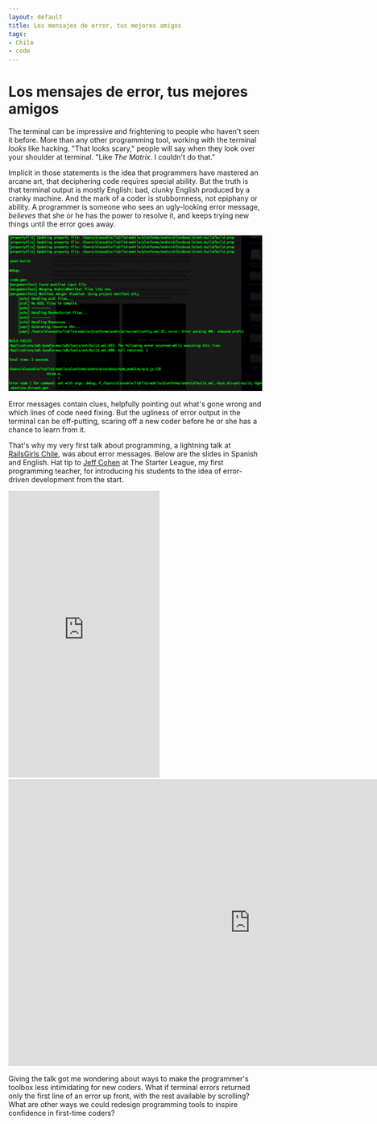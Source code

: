 ```yaml
---
layout: default
title: Los mensajes de error, tus mejores amigos
tags:
- Chile
- code
---
```


Los mensajes de error, tus mejores amigos
================================

The terminal can be impressive and frightening to people who haven't seen it before. More than any other programming tool, working with the terminal _looks_ like hacking. "That looks scary," people will say when they look over your shoulder at terminal. "Like _The Matrix_. I couldn't do that."

Implicit in those statements is the idea that programmers have mastered an arcane art, that deciphering code requires special ability. But the truth is that terminal output is mostly English: bad, clunky English produced by a cranky machine. And the mark of a coder is stubbornness, not epiphany or ability. 
A programmer is someone who sees an ugly-looking error message, _believes_ that she or he has the power to resolve it, and keeps trying new things until the error goes away.  

<div class="image-container">
  <img src="/assets/images/terminal.png">
</div>

Error messages contain clues, helpfully pointing out what's gone wrong and which lines of code need fixing. But the ugliness of error output in the terminal can be off-putting, scaring off a new coder before he or she has a chance to learn from it.

That's why my very first talk about programming, a lightning talk at [RailsGirls Chile](/2014/05/28/rails-girls-chile/), was about error messages. Below are the slides in Spanish and English. Hat tip to <a href="https://twitter.com/jeffcohen">Jeff Cohen</a> at The Starter League, my first programming teacher, for introducing his students to the idea of error-driven development from the start. 

<div class="slideshow-container">
  <iframe src="https://docs.google.com/presentation/d/1TUYowGAMvEiGub3oNHJht8woxP6Vbtom7Ig-8XcSZSQ/embed?start=false&loop=false&delayms=3000" frameborder="0" height="569" allowfullscreen="true" mozallowfullscreen="true" webkitallowfullscreen="true"></iframe>
</div>

<div class="slideshow-container">
  <iframe src="https://docs.google.com/presentation/d/1YtLjllD6zgHUBGCA6p0BFdl2H4XGtc-nIQpp0c7NBZI/embed?start=false&loop=false&delayms=3000" frameborder="0" width="960" height="569" allowfullscreen="true" mozallowfullscreen="true" webkitallowfullscreen="true"></iframe>
</div>

Giving the talk got me wondering about ways to make the programmer's toolbox less intimidating for new coders. What if terminal errors returned only the first line of an error up front, with the rest available by scrolling? What are other ways we could redesign programming tools to inspire confidence in first-time coders?